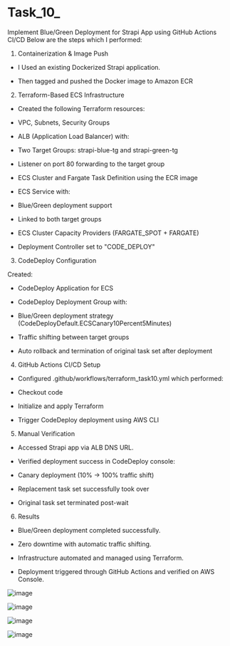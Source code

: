 # Task_10_

Implement Blue/Green Deployment for Strapi App using GitHub Actions CI/CD
Below are the steps which I performed: 

1. Containerization & Image Push
   
- I Used an existing Dockerized Strapi application.

- Then tagged and pushed the Docker image to Amazon ECR

2. Terraform-Based ECS Infrastructure
   
- Created the following Terraform resources:

- VPC, Subnets, Security Groups

- ALB (Application Load Balancer) with:

- Two Target Groups: strapi-blue-tg and strapi-green-tg

- Listener on port 80 forwarding to the target group

- ECS Cluster and Fargate Task Definition using the ECR image

- ECS Service with:

- Blue/Green deployment support

- Linked to both target groups

- ECS Cluster Capacity Providers (FARGATE_SPOT + FARGATE)

- Deployment Controller set to "CODE_DEPLOY"

3. CodeDeploy Configuration
   
 Created:
 
- CodeDeploy Application for ECS

- CodeDeploy Deployment Group with:

- Blue/Green deployment strategy (CodeDeployDefault.ECSCanary10Percent5Minutes)

- Traffic shifting between target groups

- Auto rollback and termination of original task set after deployment

4. GitHub Actions CI/CD Setup
   
- Configured .github/workflows/terraform_task10.yml which performed:

- Checkout code
- Initialize and apply Terraform

- Trigger CodeDeploy deployment using AWS CLI

5. Manual Verification
   
- Accessed Strapi app via ALB DNS URL.

- Verified deployment success in CodeDeploy console:

- Canary deployment (10% → 100% traffic shift)

- Replacement task set successfully took over

- Original task set terminated post-wait

6. Results
   
- Blue/Green deployment completed successfully.

- Zero downtime with automatic traffic shifting.

- Infrastructure automated and managed using Terraform.

- Deployment triggered through GitHub Actions and verified on AWS Console.



![image](https://github.com/user-attachments/assets/f6d356be-0252-44c4-84be-e5d331442256)

![image](https://github.com/user-attachments/assets/3701b23e-e8b4-4b20-9a2d-8de125d39a00)

![image](https://github.com/user-attachments/assets/1e115d64-bb92-4a59-8a7f-26abf8b1da98)

![image](https://github.com/user-attachments/assets/a01557df-8bb1-426c-89cd-e29945e36759)









